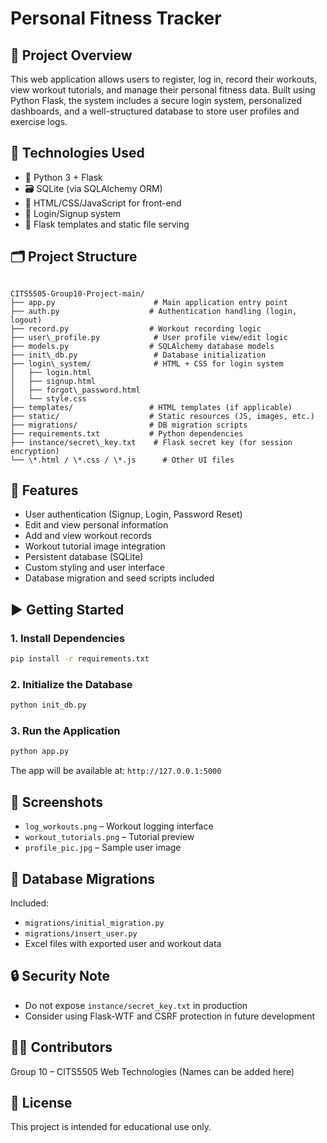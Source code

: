 # Personal Fitness Tracker

## 📌 Project Overview

This web application allows users to register, log in, record their workouts, view workout tutorials, and manage their personal fitness data. Built using Python Flask, the system includes a secure login system, personalized dashboards, and a well-structured database to store user profiles and exercise logs.

## 🔧 Technologies Used

- 🐍 Python 3 + Flask
- 🗃 SQLite (via SQLAlchemy ORM)
- 🧑 HTML/CSS/JavaScript for front-end
- 🔐 Login/Signup system
- 📁 Flask templates and static file serving

## 🗂️ Project Structure

```

CITS5505-Group10-Project-main/
├── app.py                      # Main application entry point
├── auth.py                    # Authentication handling (login, logout)
├── record.py                  # Workout recording logic
├── user\_profile.py            # User profile view/edit logic
├── models.py                  # SQLAlchemy database models
├── init\_db.py                 # Database initialization
├── login\_system/              # HTML + CSS for login system
│   ├── login.html
│   ├── signup.html
│   ├── forgot\_password.html
│   └── style.css
├── templates/                 # HTML templates (if applicable)
├── static/                    # Static resources (JS, images, etc.)
├── migrations/                # DB migration scripts
├── requirements.txt           # Python dependencies
├── instance/secret\_key.txt    # Flask secret key (for session encryption)
└── \*.html / \*.css / \*.js      # Other UI files

````

## 🚀 Features

- User authentication (Signup, Login, Password Reset)
- Edit and view personal information
- Add and view workout records
- Workout tutorial image integration
- Persistent database (SQLite)
- Custom styling and user interface
- Database migration and seed scripts included

## ▶️ Getting Started

### 1. Install Dependencies

```bash
pip install -r requirements.txt
````

### 2. Initialize the Database

```bash
python init_db.py
```

### 3. Run the Application

```bash
python app.py
```

The app will be available at: `http://127.0.0.1:5000`

## 📸 Screenshots

* `log_workouts.png` – Workout logging interface
* `workout_tutorials.png` – Tutorial preview
* `profile_pic.jpg` – Sample user image

## 📂 Database Migrations

Included:

* `migrations/initial_migration.py`
* `migrations/insert_user.py`
* Excel files with exported user and workout data

## 🔒 Security Note

* Do not expose `instance/secret_key.txt` in production
* Consider using Flask-WTF and CSRF protection in future development

## 🧑‍💻 Contributors

Group 10 – CITS5505 Web Technologies
(Names can be added here)

## 📄 License

This project is intended for educational use only.




